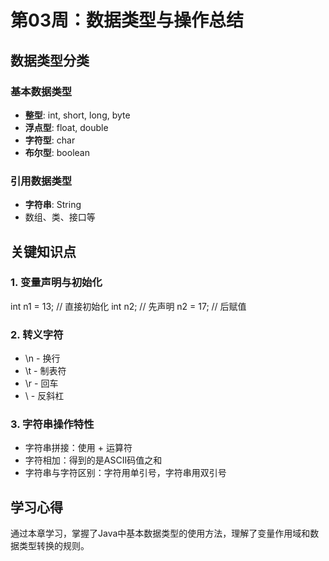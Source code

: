 # 第03周：数据类型与操作总结

## 数据类型分类

### 基本数据类型
- **整型**: int, short, long, byte
- **浮点型**: float, double
- **字符型**: char
- **布尔型**: boolean

### 引用数据类型
- **字符串**: String
- 数组、类、接口等

## 关键知识点

### 1. 变量声明与初始化

int n1 = 13;    // 直接初始化
int n2;         // 先声明
n2 = 17;        // 后赋值

### 2. 转义字符
- \n - 换行
- \t - 制表符  
- \r - 回车
- \\ - 反斜杠

### 3. 字符串操作特性
- 字符串拼接：使用 + 运算符
- 字符相加：得到的是ASCII码值之和
- 字符串与字符区别：字符用单引号，字符串用双引号

## 学习心得
通过本章学习，掌握了Java中基本数据类型的使用方法，理解了变量作用域和数据类型转换的规则。